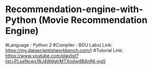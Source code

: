 # Recommendation-engine-with-Python (Movie Recommendation Engine)

#Language : Python 2
#Compiler : BDU Labs( Link: https://my.datascientistworkbench.com/)
#Tutorial Link: https://www.youtube.com/playlist?list=PLseNcwx1RJ4WdgtrMTXndw4B4nlf4-pgS
